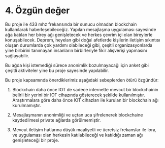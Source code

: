 # 4. Özgün değer

Bu proje ile 433 mhz frekansında bir sunucu olmadan blockchain kullanılarak haberleşebileceğiz. Yapılan mesajlaşma uygulaması sayesinde ağa katılan her birey ağı genişletecek ve herkes çevrim içi olan bireylerle konuşabilecek. Deprem, heyelan gibi doğal afetlerde kişilerin iletişim sıkıntısı oluşan durumlarda çok yardımı olabileceği gibi, çeşitli organizasyonlarda yine birbirini tanımayan insanların birbirleriyle fikir alışverişi yapmasını sağlayabilir. 

Bu ağda kişi istemediği sürece anonimlik bozulmayacağı için anket gibi çeşitli aktiviteler yine bu proje sayesinde yapılabilir. 

Bu proje kapsamında önerdiklerimiz aşağıdaki sebeplerden ötürü özgündür:

 1. Blockchain daha önce IOT de sadece internette mevcut bir blockchainin belirli bir yerini bir IOT cihazında gösterecek şekilde kullanılmıştır. Araştırmalara göre daha önce IOT cihazları ile kurulan bir blockchain ağı kurulmamıştır.

 2. Mesajlaşmanın anonimliği ve uçtan uca şifrelenerek blockchaine kaydedilmesi private ağlarda görülmemiştir.

 3. Mevcut iletişim hatlarına düşük maaliyetli ve ücretsiz frekanslar ile lora, ve uygulaması olan herkesin katılabileceği ve katıldığı zaman ağı genişleteceği bir proje.